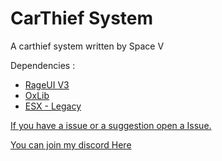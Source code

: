 # CarThief System
 A carthief system written by Space V
 
 Dependencies : 
  - <a href="https://github.com/ImBaphomettt/RageUI">RageUI V3</a>
  - <a href="https://github.com/overextended/ox_lib">OxLib</a>
  - <a href= "https://github.com/esx-framework/esx-legacy">ESX - Legacy

If you have a issue or a suggestion open a Issue.

 You can join my discord <a href="https://discord.gg/8ecXhFXqR4">Here</a>
